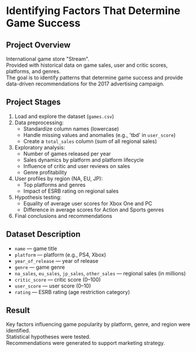 # Identifying Factors That Determine Game Success

## Project Overview

International game store "Stream".  
Provided with historical data on game sales, user and critic scores, platforms, and genres.  
The goal is to identify patterns that determine game success and provide data-driven recommendations for the 2017 advertising campaign.

## Project Stages

1. Load and explore the dataset (`games.csv`)
2. Data preprocessing:
   - Standardize column names (lowercase)
   - Handle missing values and anomalies (e.g., 'tbd' in `user_score`)
   - Create a `total_sales` column (sum of all regional sales)
3. Exploratory analysis:
   - Number of games released per year
   - Sales dynamics by platform and platform lifecycle
   - Influence of critic and user reviews on sales
   - Genre profitability
4. User profiles by region (NA, EU, JP):
   - Top platforms and genres
   - Impact of ESRB rating on regional sales
5. Hypothesis testing:
   - Equality of average user scores for Xbox One and PC
   - Difference in average scores for Action and Sports genres
6. Final conclusions and recommendations

## Dataset Description

- `name` — game title
- `platform` — platform (e.g., PS4, Xbox)
- `year_of_release` — year of release
- `genre` — game genre
- `na_sales`, `eu_sales`, `jp_sales`, `other_sales` — regional sales (in millions)
- `critic_score` — critic score (0–100)
- `user_score` — user score (0–10)
- `rating` — ESRB rating (age restriction category)

## Result

Key factors influencing game popularity by platform, genre, and region were identified.  
Statistical hypotheses were tested.  
Recommendations were generated to support marketing strategy.
